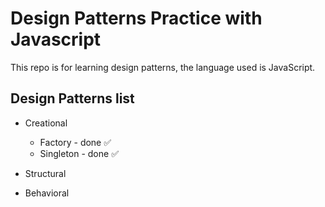 # Design Patterns Practice with Javascript

This repo is for learning design patterns, the language used is JavaScript.

## Design Patterns list

- Creational

  - Factory - done ✅
  - Singleton - done ✅

- Structural
- Behavioral
